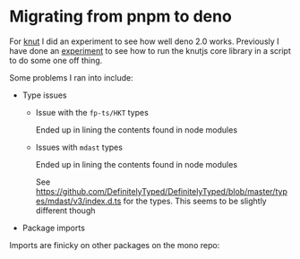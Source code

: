 # Migrating from pnpm to deno

For [knut](../609) I did an experiment to see how well deno 2.0 works. Previously I have done an [experiment](../599) to see how to run the knutjs core library in a script to do some one off thing.

Some problems I ran into include:

- Type issues

  - Issue with the `fp-ts/HKT` types

    Ended up in lining the contents found in node modules

  - Issues with `mdast` types

    Ended up in lining the contents found in node modules

    See <https://github.com/DefinitelyTyped/DefinitelyTyped/blob/master/types/mdast/v3/index.d.ts> for the types. This seems to be slightly different though

- Package imports

Imports are finicky on other packages on the mono repo:
